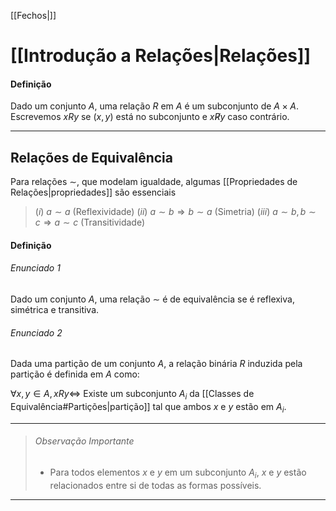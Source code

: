 [[Fechos|]]
# [[Introdução a Relações|Relações]]
#### Definição
Dado um conjunto $A$, uma relação $R$ em $A$ é um subconjunto de $A\times A$. Escrevemos $xRy$ se $(x,y)$ está no subconjunto e $x\not Ry$ caso contrário.

---
## Relações de Equivalência
Para relações $\sim$, que modelam igualdade, algumas [[Propriedades de Relações|propriedades]] são essenciais
> $(i)$ $a\sim a$ (Reflexividade)
> $(ii)$ $a\sim b\Longrightarrow b\sim a$ (Simetria)
> $(iii)$ $a\sim b, b\sim c\Longrightarrow a\sim c$ (Transitividade)

#### Definição
###### Enunciado 1
Dado um conjunto $A$, uma relação $\sim$ é de equivalência se é reflexiva, simétrica e transitiva.

###### Enunciado 2
Dada uma partição de um conjunto $A$, a relação binária $R$ induzida pela partição é definida em $A$ como:

$\forall x,y\in A, xRy\iff$ Existe um subconjunto $A_i$ da [[Classes de Equivalência#Partições|partição]] tal que ambos $x$ e $y$ estão em $A_i$.

---
>###### Observação Importante
>- Para todos elementos $x$ e $y$ em um subconjunto $A_i$, $x$ e $y$ estão relacionados entre si de todas as formas possíveis.
---